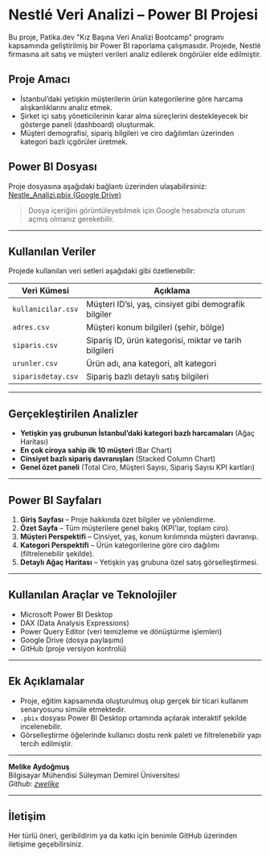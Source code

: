 #  Nestlé Veri Analizi – Power BI Projesi

Bu proje, Patika.dev "Kız Başına Veri Analizi Bootcamp" programı kapsamında geliştirilmiş bir Power BI raporlama çalışmasıdır. Projede, Nestlé firmasına ait satış ve müşteri verileri analiz edilerek öngörüler elde edilmiştir.

##  Proje Amacı

- İstanbul’daki yetişkin müşterilerin ürün kategorilerine göre harcama alışkanlıklarını analiz etmek.
- Şirket içi satış yöneticilerinin karar alma süreçlerini destekleyecek bir gösterge paneli (dashboard) oluşturmak.
- Müşteri demografisi, sipariş bilgileri ve ciro dağılımları üzerinden kategori bazlı içgörüler üretmek.

##  Power BI Dosyası

Proje dosyasına aşağıdaki bağlantı üzerinden ulaşabilirsiniz:  
 [Nestle_Analizi.pbix (Google Drive)](https://drive.google.com/file/d/1SP6tbtaisgZrLL7gXQZEo3eXLXxqdEWs/view?usp=sharing)
> Dosya içeriğini görüntüleyebilmek için Google hesabınızla oturum açmış olmanız gerekebilir.

---

##  Kullanılan Veriler

Projede kullanılan veri setleri aşağıdaki gibi özetlenebilir:

| Veri Kümesi | Açıklama |
|------------|----------|
| `kullanicilar.csv` | Müşteri ID’si, yaş, cinsiyet gibi demografik bilgiler |
| `adres.csv` | Müşteri konum bilgileri (şehir, bölge) |
| `siparis.csv` | Sipariş ID, ürün kategorisi, miktar ve tarih bilgileri |
| `urunler.csv` | Ürün adı, ana kategori, alt kategori |
| `siparisdetay.csv` | Sipariş bazlı detaylı satış bilgileri |

---

##  Gerçekleştirilen Analizler

-  **Yetişkin yaş grubunun İstanbul’daki kategori bazlı harcamaları** (Ağaç Haritası)
-  **En çok ciroya sahip ilk 10 müşteri** (Bar Chart)
-  **Cinsiyet bazlı sipariş davranışları** (Stacked Column Chart)
-  **Genel özet paneli** (Total Ciro, Müşteri Sayısı, Sipariş Sayısı KPI kartları)

---

##  Power BI Sayfaları

1. **Giriş Sayfası** – Proje hakkında özet bilgiler ve yönlendirme.
2. **Özet Sayfa** – Tüm müşterilere genel bakış (KPI'lar, toplam ciro).
3. **Müşteri Perspektifi** – Cinsiyet, yaş, konum kırılımında müşteri davranışı.
4. **Kategori Perspektifi** – Ürün kategorilerine göre ciro dağılımı (filtrelenebilir şekilde).
5. **Detaylı Ağaç Haritası** – Yetişkin yaş grubuna özel satış görselleştirmesi.

---

##  Kullanılan Araçlar ve Teknolojiler

- Microsoft Power BI Desktop
- DAX (Data Analysis Expressions)
- Power Query Editor (veri temizleme ve dönüştürme işlemleri)
- Google Drive (dosya paylaşımı)
- GitHub (proje versiyon kontrolü)

---

##  Ek Açıklamalar

- Proje, eğitim kapsamında oluşturulmuş olup gerçek bir ticari kullanım senaryosunu simüle etmektedir.
- `.pbix` dosyası Power BI Desktop ortamında açılarak interaktif şekilde incelenebilir.
- Görselleştirme öğelerinde kullanıcı dostu renk paleti ve filtrelenebilir yapı tercih edilmiştir.

---

**Melike Aydoğmuş**  
Bilgisayar Mühendisi 
Süleyman Demirel Üniversitesi  
_Github: [zwelike](https://github.com/zwelike)_

---

##  İletişim

Her türlü öneri, geribildirim ya da katkı için benimle GitHub üzerinden iletişime geçebilirsiniz.

